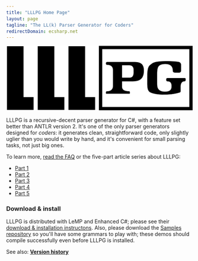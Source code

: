 ```yaml
---
title: "LLLPG Home Page"
layout: page
tagline: "The LL(k) Parser Generator for Coders"
redirectDomain: ecsharp.net
---
```


![Logo](lllpg-logo.png)

LLLPG is a recursive-decent parser generator for C#, with a feature set better than ANTLR version 2. It's one of the only parser generators designed for _coders_: it generates clean, straightforward code, only slightly uglier than you would write by hand, and it's convenient for small parsing tasks, not just big ones.

To learn more, [read the FAQ](faq.html) or the five-part article series about LLLPG:

- [Part 1](lllpg-part-1.html)
- [Part 2](lllpg-part-2.html)
- [Part 3](lllpg-part-3.html)
- [Part 4](lllpg-part-4.html)
- [Part 5](lllpg-part-5.html)

### Download & install ###

LLLPG is distributed with LeMP and Enhanced C#; please see their [download & installation instructons](http://ecsharp.net/lemp/install.html). Also, please download the [Samples repository](http://github.com/qwertie/LLLPG-Samples) so you'll have some grammars to play with; these demos should compile successfully even before LLLPG is installed.

See also: **[Version history](version-history.html)**

